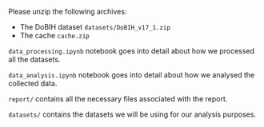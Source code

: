 Please unzip the following archives:

- The DoBIH dataset `datasets/DoBIH_v17_1.zip`
- The cache `cache.zip`

`data_processing.ipynb` notebook goes into detail about how we processed all the datasets.

`data_analysis.ipynb` notebook goes into detail about how we analysed the collected data.

`report/` contains all the necessary files associated with the report.

`datasets/` contains the datasets we will be using for our analysis purposes.